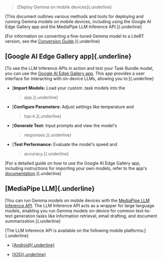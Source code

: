 > [Deploy Gemma on mobile devices]{.underline}

[This document outlines various methods and tools for deploying and
running Gemma models on mobile devices, including using the Google AI
Edge Gallery app and the MediaPipe LLM Inference API.]{.underline}

[For information on converting a fine-tuned Gemma model to a LiteRT
version, see the [Conversion
Guide](https://ai.google.dev/gemma/docs/conversions/hf-to-mediapipe-task).]{.underline}

## [Google AI Edge Gallery app]{.underline}

[To see the LLM Inference APIs in action and test your Task Bundle
model, you can use the [Google AI Edge Gallery
app](https://github.com/google-ai-edge/gallery). This app provides a
user interface for interacting with on-device LLMs, allowing you
to:]{.underline}

-   [**Import Models:** Load your custom .task models into the
    > app.]{.underline}

-   [**Configure Parameters:** Adjust settings like temperature and
    > top-k.]{.underline}

-   [**Generate Text:** Input prompts and view the model\'s
    > responses.]{.underline}

-   [**Test Performance:** Evaluate the model\'s speed and
    > accuracy.]{.underline}

[For a detailed guide on how to use the Google AI Edge Gallery app,
including instructions for importing your own models, refer to the
app\'s
[documentation](https://github.com/google-ai-edge/gallery/blob/main/README.md).]{.underline}

## [MediaPipe LLM]{.underline}

[You can run Gemma models on mobile devices with the [MediaPipe LLM
Inference
API](https://ai.google.dev/edge/mediapipe/solutions/genai/llm_inference).
The LLM Inference API acts as a wrapper for large language models,
enabling you run Gemma models on-device for common text-to-text
generation tasks like information retrieval, email drafting, and
document summarization.]{.underline}

[The LLM Inference API is available on the following mobile
platforms:]{.underline}

-   [[Android]{.underline}](https://ai.google.dev/edge/mediapipe/solutions/genai/llm_inference/android)

-   [[iOS]{.underline}](https://ai.google.dev/edge/mediapipe/solutions/genai/llm_inference/ios)
